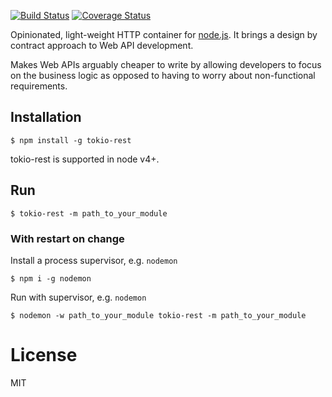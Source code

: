 [![Build Status](https://travis-ci.org/jorgemsrs/tokio-rest.svg?branch=master)](https://travis-ci.org/jorgemsrs/tokio-rest) [![Coverage Status](https://coveralls.io/repos/github/jorgemsrs/tokio-rest/badge.svg?branch=master)](https://coveralls.io/github/jorgemsrs/tokio-rest?branch=master)

  Opinionated, light-weight HTTP container for [node.js](https://nodejs.org/).
  It brings a design by contract approach to Web API development. 
  
  Makes Web APIs arguably cheaper to write by allowing developers to focus on 
  the business logic as opposed to having to worry about non-functional requirements.

## Installation

```
$ npm install -g tokio-rest
```

  tokio-rest is supported in node v4+.

## Run

```
$ tokio-rest -m path_to_your_module
```

### With restart on change

Install a process supervisor, e.g. `nodemon`

```
$ npm i -g nodemon
```

Run with supervisor, e.g. `nodemon`

```
$ nodemon -w path_to_your_module tokio-rest -m path_to_your_module
```

# License

  MIT
